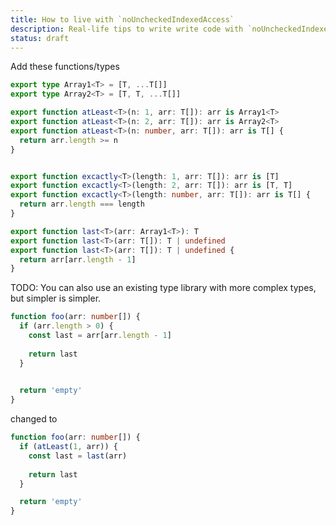 ```yaml
---
title: How to live with `noUncheckedIndexedAccess`
description: Real-life tips to write write code with `noUncheckedIndexedAccess` without getting tons of type errors.
status: draft
---
```



Add these functions/types

```ts
export type Array1<T> = [T, ...T[]]
export type Array2<T> = [T, T, ...T[]]

export function atLeast<T>(n: 1, arr: T[]): arr is Array1<T>
export function atLeast<T>(n: 2, arr: T[]): arr is Array2<T>
export function atLeast<T>(n: number, arr: T[]): arr is T[] {
  return arr.length >= n
}


export function excactly<T>(length: 1, arr: T[]): arr is [T]
export function excactly<T>(length: 2, arr: T[]): arr is [T, T]
export function excactly<T>(length: number, arr: T[]): arr is T[] {
  return arr.length === length
}

export function last<T>(arr: Array1<T>): T
export function last<T>(arr: T[]): T | undefined
export function last<T>(arr: T[]): T | undefined {
  return arr[arr.length - 1]
}
```

TODO: You can also use an existing type library with more complex types, but simpler is simpler.

```ts
function foo(arr: number[]) {
  if (arr.length > 0) {
    const last = arr[arr.length - 1]
    
    return last
  }
  

  return 'empty'
}
```

changed to

```ts
function foo(arr: number[]) {
  if (atLeast(1, arr)) {
    const last = last(arr)
    
    return last
  } 

  return 'empty'
}
```

